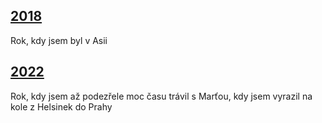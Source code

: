 ## [2018](2018.md)

Rok, kdy jsem byl v Asii

## [2022](2022.md)

Rok, kdy jsem až podezřele moc času trávil s Marťou, kdy jsem vyrazil na kole z Helsinek do Prahy